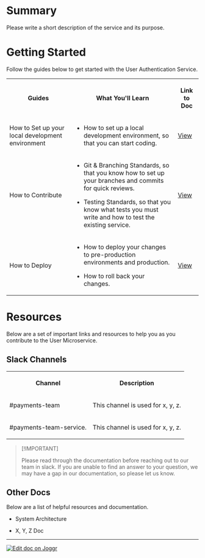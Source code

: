 <!--@@joggrdoc@@-->
<!-- @joggr:version(v2):end -->
<!-- @joggr:warning:start -->
<!-- 
  _   _   _    __        __     _      ____    _   _   ___   _   _    ____     _   _   _ 
 | | | | | |   \ \      / /    / \    |  _ \  | \ | | |_ _| | \ | |  / ___|   | | | | | |
 | | | | | |    \ \ /\ / /    / _ \   | |_) | |  \| |  | |  |  \| | | |  _    | | | | | |
 |_| |_| |_|     \ V  V /    / ___ \  |  _ <  | |\  |  | |  | |\  | | |_| |   |_| |_| |_|
 (_) (_) (_)      \_/\_/    /_/   \_\ |_| \_\ |_| \_| |___| |_| \_|  \____|   (_) (_) (_)
                                                              
This document is managed by Joggr. Editing this document could break Joggr's core features, i.e. our 
ability to auto-maintain this document. Please use the Joggr editor to edit this document 
(link at bottom of the page).
-->
<!-- @joggr:warning:end -->
# Summary

Please write a short description of the service and its purpose.

# Getting Started

Follow the guides below to get started with the User Authentication Service.

<table class="dashdraft-table"><tbody><tr class="dashdraft-table-row"><th class="dashdraft-table-header" colspan="1" rowspan="1" colwidth="316"><p class="dashdraft-paragraph">Guides</p></th><th class="dashdraft-table-header" colspan="1" rowspan="1"><p class="dashdraft-paragraph">What You'll Learn</p></th><th class="dashdraft-table-header" colspan="1" rowspan="1"><p class="dashdraft-paragraph">Link to Doc</p></th></tr><tr class="dashdraft-table-row"><td class="dashdraft-table-cell" colspan="1" rowspan="1" colwidth="316"><p class="dashdraft-paragraph">How to Set up your local development environment</p></td><td class="dashdraft-table-cell" colspan="1" rowspan="1"><ul class="dashdraft-list dashdraft-list-bullet"><li class="dashdraft-list-item"><p class="dashdraft-paragraph">How to set up a local development environment, so that you can start coding.</p></li></ul></td><td class="dashdraft-table-cell" colspan="1" rowspan="1"><p class="dashdraft-paragraph"><a target="_blank" rel="noopener noreferrer" class="dashdraft-link" href="https://app.joggr.io/app/documents/0107f00a-dd15-46a1-bc5f-3116f16ec43b">View</a></p></td></tr><tr class="dashdraft-table-row"><td class="dashdraft-table-cell" colspan="1" rowspan="1" colwidth="316"><p class="dashdraft-paragraph">How to Contribute</p></td><td class="dashdraft-table-cell" colspan="1" rowspan="1"><ul class="dashdraft-list dashdraft-list-bullet"><li class="dashdraft-list-item"><p class="dashdraft-paragraph">Git &#x26; Branching Standards, so that you know how to set up your branches and commits for quick reviews.</p></li><li class="dashdraft-list-item"><p class="dashdraft-paragraph">Testing Standards, so that you know what tests you must write and how to test the existing service.</p></li></ul></td><td class="dashdraft-table-cell" colspan="1" rowspan="1"><p class="dashdraft-paragraph"><a target="_blank" rel="noopener noreferrer" class="dashdraft-link" href="https://app.joggr.io/app/documents/c80c811a-b3cc-4b6f-b3d7-5cab383ca36f">View</a></p></td></tr><tr class="dashdraft-table-row"><td class="dashdraft-table-cell" colspan="1" rowspan="1" colwidth="316"><p class="dashdraft-paragraph">How to Deploy</p></td><td class="dashdraft-table-cell" colspan="1" rowspan="1"><ul class="dashdraft-list dashdraft-list-bullet"><li class="dashdraft-list-item"><p class="dashdraft-paragraph">How to deploy your changes to pre-production environments and production.</p></li><li class="dashdraft-list-item"><p class="dashdraft-paragraph">How to roll back your changes.</p></li></ul></td><td class="dashdraft-table-cell" colspan="1" rowspan="1"><p class="dashdraft-paragraph"><a target="_blank" rel="noopener noreferrer" class="dashdraft-link" href="https://app.joggr.io/app/documents/7d67107f-7a86-4af3-8320-472fc3bcff22">View</a></p></td></tr></tbody></table>

# Resources

Below are a set of important links and resources to help you as you contribute to the User Microservice.

## Slack Channels

<table class="dashdraft-table"><tbody><tr class="dashdraft-table-row"><th class="dashdraft-table-header" colspan="1" rowspan="1" colwidth="260"><p class="dashdraft-paragraph">Channel</p></th><th class="dashdraft-table-header" colspan="1" rowspan="1"><p class="dashdraft-paragraph">Description</p></th></tr><tr class="dashdraft-table-row"><td class="dashdraft-table-cell" colspan="1" rowspan="1" colwidth="260"><p class="dashdraft-paragraph">#payments-team</p></td><td class="dashdraft-table-cell" colspan="1" rowspan="1"><p class="dashdraft-paragraph">This channel is used for x, y, z.</p></td></tr><tr class="dashdraft-table-row"><td class="dashdraft-table-cell" colspan="1" rowspan="1" colwidth="260"><p class="dashdraft-paragraph">#payments-team-service.</p></td><td class="dashdraft-table-cell" colspan="1" rowspan="1"><p class="dashdraft-paragraph">This channel is used for x, y, z.</p></td></tr></tbody></table>

> \[!IMPORTANT]
>
> Please read through the documentation before reaching out to our team in slack. If you are unable to find an answer to your question, we may have a gap in our documentation, so please let us know.

## Other Docs

Below are a list of helpful resources and documentation.

* System Architecture

* X, Y, Z Doc

<!-- @joggr:editLink(50b1cc0d-c94b-47fa-b119-db5bef0f1782):start -->
---
<a href="https://app.joggr.io/app/documents/50b1cc0d-c94b-47fa-b119-db5bef0f1782/edit">
  <img src="https://cdn.joggr.io/assets/static/badges/joggr-document-edit.svg?did=50b1cc0d-c94b-47fa-b119-db5bef0f1782" alt="Edit doc on Joggr" />
</a>
<!-- @joggr:editLink(50b1cc0d-c94b-47fa-b119-db5bef0f1782):end -->
